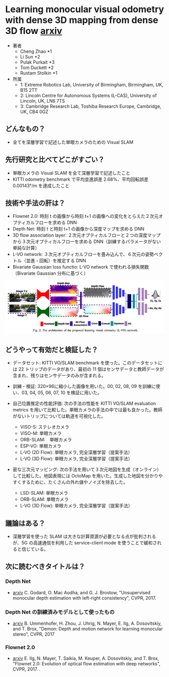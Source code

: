 # Learning monocular visual odometry with dense 3D mapping from dense 3D flow [arxiv](https://arxiv.org/abs/1803.02286)

- 著者
    - Cheng Zhao *1
    - Li Sun *2
    - Pulak Purkait *3
    - Tom Duckett *2
    - Rustam Stolkin *1
- 所属
    - 1: Extreme Robotics Lab, University of Birmingham, Birmingham, UK, B15 2TT
    - 2: Lincoln Centre for Autonomous Systems (L-CAS), University of Lincoln, UK, LN6 7TS
    - 3: Cambridge Research Lab, Toshiba Research Europe, Cambridge, UK, CB4 0GZ

## どんなもの？
- 全てを深層学習で記述した単眼カメラのための Visual SLAM

## 先行研究と比べてどこがすごい？
- 単眼カメラの Visual SLAM を全て深層学習で記述したこと
- KITTI odometry benchmark で平均並進誤差 2.68%、平均回転誤差 0.00143°/m を達成したこと

## 技術や手法の肝は？
- Flownet 2.0: 時刻 t の画像から時刻 t+1 の画像への変化をとらえた２次元オプティカルフローを求める DNN
- Depth Net: 時刻 t と時刻 t+1 の画像から深度マップを求める DNN
- 3D flow association layer: ２次元オプティカルフローと２つの深度マップから３次元オプティカルフローを求める DNN（訓練するパラメータがない単純な計算）
- L-VO network: ３次元オプティカルフローを畳み込んで、６次元の姿勢ベクトル（並進・回転）を推定する DNN
- Bivariate Gaussian loss functio: L-VO network で使われる損失関数（Bivariate Gaussian 分布に基づく）

![図2](fig_2.png)

## どうやって有効だと検証した？
- データセット: KITTI VO/SLAM benchmark を使った。このデータセットには 22 トリップのデータがあり、最初の 11 個はセンサデータと教師データが含まれ、残りはセンサデータのみが含まれる。
- 訓練・検証: 320×96に縮小した画像を用いた。00, 02, 08, 09 を訓練に使い、03, 04, 05, 06, 07, 10 を検証に用いた。

- 自己位置推定の性能評価: 次の手法の性能を KITTI VO/SLAM evaluation metrics を用いて比較した。単眼カメラの手法の中では最も良かった。教師がないトリップについては軌道を可視化した。
    - VISO-S: ステレオカメラ
    - VISO-M: 単眼カメラ
    - ORB-SLAM:　単眼カメラ
    - ESP-VO: 単眼カメラ
    - L-VO (2D Flow): 単眼カメラ, 完全深層学習（提案手法）
    - L-VO (3D Flow): 単眼カメラ, 完全深層学習（提案手法）
- 密な三次元マッピング: 次の手法を用いて３次元地図を生成（オンライン）して比較した。地図表現には OctoMap を用いた。生成した地図を分かりやすくするために、たくさんの外れ値やノイズを除去した。
    - LSD-SLAM: 単眼カメラ
    - ORB-SLAM: 単眼カメラ
    - L-VO (3D Flow): 単眼カメラ, 完全深層学習（提案手法）


## 議論はある？
- 深層学習を使った SLAM は大きな計算資源が必要となる点が批判されるが、5G の高速通信を利用した service-client mode を使うことで緩和されると信じている。


## 次に読むべきタイトルは？

### Depth Net
- [arxiv](https://arxiv.org/abs/1609.03677) C. Godard, O. Mac Aodha, and G. J. Brostow, "Unsupervised monocular depth estimation with left-right consistency", CVPR, 2017.

### Depth Net の訓練済みモデルとして使ったもの
- [arxiv](https://arxiv.org/abs/1612.02401) B. Ummenhofer, H. Zhou, J. Uhrig, N. Mayer, E. Ilg, A. Dosovitskiy, and T. Brox, "Demon: Depth and motion network for learning monocular stereo", CVPR, 2017

### Flownet 2.0
- [arxiv](https://arxiv.org/abs/1612.01925) E. Ilg, N. Mayer, T. Saikia, M. Keuper, A. Dosovitskiy, and T. Brox, "Flownet 2.0: Evolution of optical flow estimation with deep networks", CVPR, 2017.
.